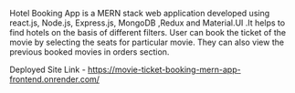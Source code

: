 Hotel Booking App is a MERN stack web application developed using react.js, Node.js, Express.js, MongoDB ,Redux and Material.UI .It helps to find hotels on the basis of different filters. User can book the ticket of the movie by selecting the seats for particular movie. They can also view the previous booked movies in orders section.

Deployed Site Link - https://movie-ticket-booking-mern-app-frontend.onrender.com/
